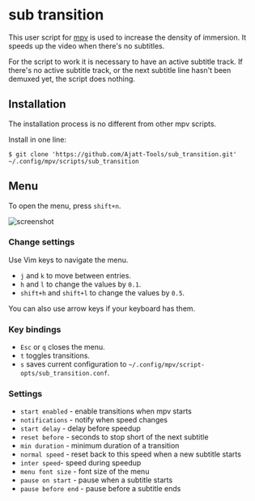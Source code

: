 # sub transition

This user script for [mpv](https://wiki.archlinux.org/title/Mpv)
is used to increase the density of immersion.
It speeds up the video when there's no subtitles.

For the script to work it is necessary to have an active subtitle track.
If there's no active subtitle track,
or the next subtitle line hasn't been demuxed yet,
the script does nothing.

## Installation

The installation process is no different from other mpv scripts.

Install in one line:

```
$ git clone 'https://github.com/Ajatt-Tools/sub_transition.git' ~/.config/mpv/scripts/sub_transition
```

## Menu

To open the menu, press `shift+n`.

![screenshot](https://user-images.githubusercontent.com/69171671/163695143-f5a4a5f3-98a6-4b13-8820-efb4d4f91304.png)

### Change settings

Use Vim keys to navigate the menu.

* `j` and `k` to move between entries.
* `h` and `l` to change the values by `0.1`.
* `shift+h` and `shift+l` to change the values by `0.5`.

You can also use arrow keys if your keyboard has them.

### Key bindings

* `Esc` or `q` closes the menu.
* `t` toggles transitions.
* `s` saves current configuration to `~/.config/mpv/script-opts/sub_transition.conf`.

### Settings

* `start enabled` - enable transitions when mpv starts
* `notifications` - notify when speed changes
* `start delay` - delay before speedup
* `reset before` - seconds to stop short of the next subtitle
* `min duration` - minimum duration of a transition
* `normal speed` - reset back to this speed when a new subtitle starts
* `inter speed`- speed during speedup
* `menu font size` - font size of the menu
* `pause on start` - pause when a subtitle starts
* `pause before end` - pause before a subtitle ends
